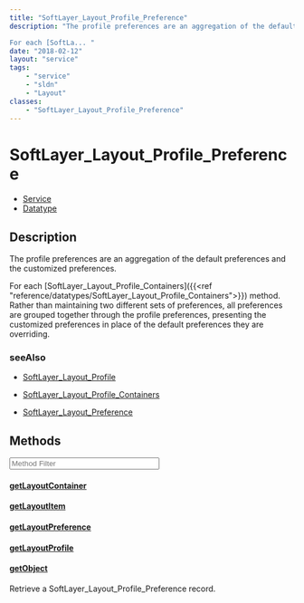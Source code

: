 ```yaml
---
title: "SoftLayer_Layout_Profile_Preference"
description: "The profile preferences are an aggregation of the default preferences and the customized preferences. 

For each [SoftLa... "
date: "2018-02-12"
layout: "service"
tags:
    - "service"
    - "sldn"
    - "Layout"
classes:
    - "SoftLayer_Layout_Profile_Preference"
---
```

# SoftLayer_Layout_Profile_Preference
<div id='service-datatype'>
    <ul id='sldn-reference-tabs'>
    <li id='service'> <a href='/reference/services/SoftLayer_Layout_Profile_Preference' >Service</a></li>    <li id='datatype'> <a href='/reference/datatypes/SoftLayer_Layout_Profile_Preference' >Datatype</a></li>
    </ul>
</div>

## Description
The profile preferences are an aggregation of the default preferences and the customized preferences. 

For each [SoftLayer_Layout_Profile_Containers]({{<ref "reference/datatypes/SoftLayer_Layout_Profile_Containers">}}) method. Rather than maintaining two different sets of preferences, all preferences are grouped together through the profile preferences, presenting the customized preferences in place of the default preferences they are overriding. 



### seeAlso

* [SoftLayer_Layout_Profile](/reference/services/SoftLayer_Layout_Profile )


* [SoftLayer_Layout_Profile_Containers](/reference/services/SoftLayer_Layout_Profile_Containers )


* [SoftLayer_Layout_Preference](/reference/datatypes/SoftLayer_Layout_Preference )


        
<div id="properties" class="content service-content">

## Methods

<div class="view-filters">
    <div class="clearfix">
        <div class="search-input-box">
            <input placeholder="Method Filter" onkeyup="titleSearch(inputId='edit-combine', divId='method-div', elementClass='method-row')" 
                type="text" id="edit-combine" value="" size="30" maxlength="128" class="form-text">
        </div>
    </div>
</div>

<div id="method-div">

<div class="method-row">

#### [getLayoutContainer](/reference/services/SoftLayer_Layout_Profile_Preference/getLayoutContainer)

</div>

<div class="method-row">

#### [getLayoutItem](/reference/services/SoftLayer_Layout_Profile_Preference/getLayoutItem)

</div>

<div class="method-row">

#### [getLayoutPreference](/reference/services/SoftLayer_Layout_Profile_Preference/getLayoutPreference)

</div>

<div class="method-row">

#### [getLayoutProfile](/reference/services/SoftLayer_Layout_Profile_Preference/getLayoutProfile)

</div>

<div class="method-row">

#### [getObject](/reference/services/SoftLayer_Layout_Profile_Preference/getObject)
Retrieve a SoftLayer_Layout_Profile_Preference record.
</div>
</div>

</div>

